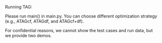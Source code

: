 Running TAG:

Please run main() in main.py.
You can choose different optimization strategy (e.g., ATAGcf, ATAGdf, and ATAGcf+df).

For confidential reasons, we cannot show the test cases and run data, 
but we provide two demos.
